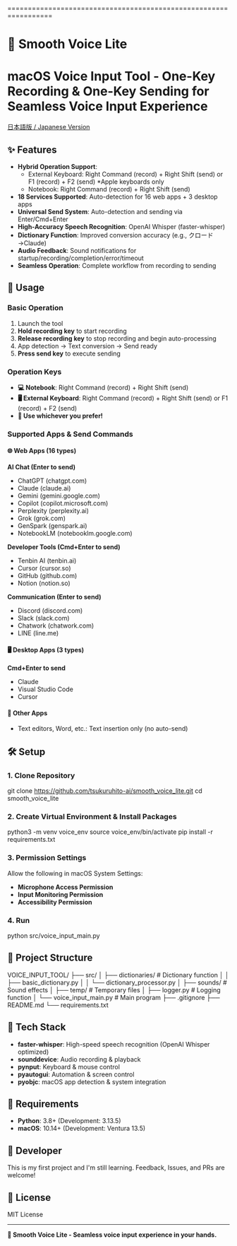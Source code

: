 
=================================================================
# 🎤 Smooth Voice Lite
macOS Voice Input Tool - One-Key Recording & One-Key Sending for Seamless Voice Input Experience
=================================================================

[日本語版 / Japanese Version](README_ja.md)

## ✨ Features

- **Hybrid Operation Support**: 
  - External Keyboard: Right Command (record) + Right Shift (send) or F1 (record) + F2 (send) *Apple keyboards only
  - Notebook: Right Command (record) + Right Shift (send)
- **18 Services Supported**: Auto-detection for 16 web apps + 3 desktop apps
- **Universal Send System**: Auto-detection and sending via Enter/Cmd+Enter
- **High-Accuracy Speech Recognition**: OpenAI Whisper (faster-whisper)
- **Dictionary Function**: Improved conversion accuracy (e.g., クロード→Claude)
- **Audio Feedback**: Sound notifications for startup/recording/completion/error/timeout
- **Seamless Operation**: Complete workflow from recording to sending

## 🎯 Usage

### Basic Operation
1. Launch the tool
2. **Hold recording key** to start recording
3. **Release recording key** to stop recording and begin auto-processing
4. App detection → Text conversion → Send ready
5. **Press send key** to execute sending

### Operation Keys
- **💻 Notebook**: Right Command (record) + Right Shift (send)
- **🖥️ External Keyboard**: Right Command (record) + Right Shift (send) or F1 (record) + F2 (send)
- **📌 Use whichever you prefer!**

### Supported Apps & Send Commands

#### 🌐 Web Apps (16 types)
**AI Chat (Enter to send)**
- ChatGPT (chatgpt.com)
- Claude (claude.ai)
- Gemini (gemini.google.com)
- Copilot (copilot.microsoft.com)
- Perplexity (perplexity.ai)
- Grok (grok.com)
- GenSpark (genspark.ai)
- NotebookLM (notebooklm.google.com)

**Developer Tools (Cmd+Enter to send)**
- Tenbin AI (tenbin.ai)
- Cursor (cursor.so)
- GitHub (github.com)
- Notion (notion.so)

**Communication (Enter to send)**
- Discord (discord.com)
- Slack (slack.com)
- Chatwork (chatwork.com)
- LINE (line.me)

#### 🖥️ Desktop Apps (3 types)
**Cmd+Enter to send**
- Claude
- Visual Studio Code
- Cursor

#### 📝 Other Apps
- Text editors, Word, etc.: Text insertion only (no auto-send)

## 🛠️ Setup

### 1. Clone Repository
git clone https://github.com/tsukuruhito-ai/smooth_voice_lite.git
cd smooth_voice_lite

### 2. Create Virtual Environment & Install Packages
python3 -m venv voice_env
source voice_env/bin/activate
pip install -r requirements.txt

### 3. Permission Settings
Allow the following in macOS System Settings:
- **Microphone Access Permission**
- **Input Monitoring Permission**
- **Accessibility Permission**

### 4. Run
python src/voice_input_main.py

## 📁 Project Structure

VOICE_INPUT_TOOL/
├── src/
│   ├── dictionaries/          # Dictionary function
│   │   ├── basic_dictionary.py
│   │   └── dictionary_processor.py
│   ├── sounds/               # Sound effects
│   ├── temp/                # Temporary files
│   ├── logger.py            # Logging function
│   └── voice_input_main.py  # Main program
├── .gitignore
├── README.md
└── requirements.txt

## 🔧 Tech Stack

- **faster-whisper**: High-speed speech recognition (OpenAI Whisper optimized)
- **sounddevice**: Audio recording & playback
- **pynput**: Keyboard & mouse control
- **pyautogui**: Automation & screen control
- **pyobjc**: macOS app detection & system integration

## 🔧 Requirements

- **Python**: 3.8+ (Development: 3.13.5)
- **macOS**: 10.14+ (Development: Ventura 13.5)

## 📝 Developer

This is my first project and I'm still learning. Feedback, Issues, and PRs are welcome!

## 📄 License

MIT License

---

**🎤 Smooth Voice Lite - Seamless voice input experience in your hands.**